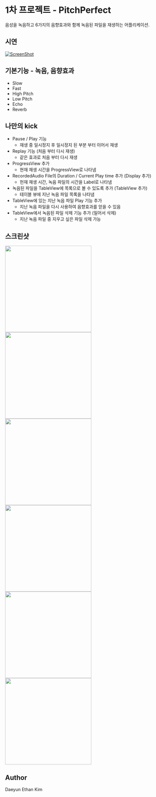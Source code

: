 # 1차 프로젝트 - PitchPerfect
음성을 녹음하고 6가지의 음향효과와 함께 녹음된 파일을 재생하는 어플리케이션.

## 시연
[![ScreenShot](https://github.com/BoostCamp/Team-WeCan/blob/master/DaeyunKim/PitchPerfectImage/image7.png)](https://youtu.be/4ZjG89FdUS4)

## 기본기능 - 녹음, 음향효과
- Slow
- Fast
- High Pitch
- Low Pitch
- Echo
- Reverb

## 나만의 kick
- Pause / Play 기능
    * 재생 중 일시정지 후 일시정지 된 부분 부터 이어서 재생
- Replay 기능 (처음 부터 다시 재생)
    * 같은 효과로 처음 부터 다시 재생
- ProgressView 추가
    * 현재 재생 시간을 ProgressView로 나타냄
- RecordedAudio File의 Duration / Current Play time 추가 (Display 추가)
    * 헌재 재생 시간, 녹음 파일의 시간을 Label로 나타냄
- 녹음된 파일을 TableView에 목록으로 볼 수 있도록 추가 (TableView 추가)
    * 테이블 뷰에 지난 녹음 파일 목록을 나타냄
- TableView에 있는 지난 녹음 파일 Play 기능 추가
    * 지난 녹음 파일을 다시 사용하여 음향효과를 얻을 수 있음
- TableView에서 녹음된 파일 삭제 기능 추가 (밀어서 삭제) 
    * 지난 녹음 파일 중 지우고 싶은 파일 삭제 가능

## 스크린샷
<img src="https://github.com/BoostCamp/Team-WeCan/blob/master/DaeyunKim/PitchPerfectImage/image1.png" width="280">
<img src="https://github.com/BoostCamp/Team-WeCan/blob/master/DaeyunKim/PitchPerfectImage/image2.png" width="280">
<img src="https://github.com/BoostCamp/Team-WeCan/blob/master/DaeyunKim/PitchPerfectImage/image3.png" width="280">
<img src="https://github.com/BoostCamp/Team-WeCan/blob/master/DaeyunKim/PitchPerfectImage/image4.png" width="280">
<img src="https://github.com/BoostCamp/Team-WeCan/blob/master/DaeyunKim/PitchPerfectImage/image5.png" width="280">
<img src="https://github.com/BoostCamp/Team-WeCan/blob/master/DaeyunKim/PitchPerfectImage/image6.png" width="280">

## Author
Daeyun Ethan Kim
